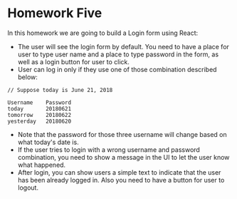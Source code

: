 # Homework Five

In this homework we are going to build a Login form using React:

* The user will see the login form by default. You need to have a place for user to type user name and a place to type password in the form, as well as a login button for user to click.
* User can log in only if they use one of those combination described below:

```
// Suppose today is June 21, 2018

Username    Password
today       20180621
tomorrow    20180622
yesterday   20180620
```

* Note that the password for those three username will change based on what today's date is.
* If the user tries to login with a wrong username and password combination, you need to show a message in the UI to let the user know what happened.
* After login, you can show users a simple text to indicate that the user has been already logged in. Also you need to have a button for user to logout.
